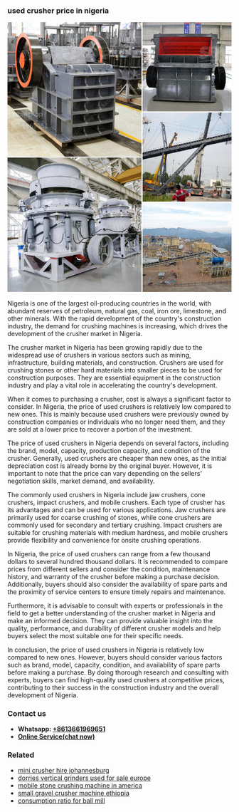 <h3>used crusher price in nigeria</h3><img src='1708663780.jpg' alt=''><p>Nigeria is one of the largest oil-producing countries in the world, with abundant reserves of petroleum, natural gas, coal, iron ore, limestone, and other minerals. With the rapid development of the country's construction industry, the demand for crushing machines is increasing, which drives the development of the crusher market in Nigeria.</p><p>The crusher market in Nigeria has been growing rapidly due to the widespread use of crushers in various sectors such as mining, infrastructure, building materials, and construction. Crushers are used for crushing stones or other hard materials into smaller pieces to be used for construction purposes. They are essential equipment in the construction industry and play a vital role in accelerating the country's development.</p><p>When it comes to purchasing a crusher, cost is always a significant factor to consider. In Nigeria, the price of used crushers is relatively low compared to new ones. This is mainly because used crushers were previously owned by construction companies or individuals who no longer need them, and they are sold at a lower price to recover a portion of the investment.</p><p>The price of used crushers in Nigeria depends on several factors, including the brand, model, capacity, production capacity, and condition of the crusher. Generally, used crushers are cheaper than new ones, as the initial depreciation cost is already borne by the original buyer. However, it is important to note that the price can vary depending on the sellers' negotiation skills, market demand, and availability.</p><p>The commonly used crushers in Nigeria include jaw crushers, cone crushers, impact crushers, and mobile crushers. Each type of crusher has its advantages and can be used for various applications. Jaw crushers are primarily used for coarse crushing of stones, while cone crushers are commonly used for secondary and tertiary crushing. Impact crushers are suitable for crushing materials with medium hardness, and mobile crushers provide flexibility and convenience for onsite crushing operations.</p><p>In Nigeria, the price of used crushers can range from a few thousand dollars to several hundred thousand dollars. It is recommended to compare prices from different sellers and consider the condition, maintenance history, and warranty of the crusher before making a purchase decision. Additionally, buyers should also consider the availability of spare parts and the proximity of service centers to ensure timely repairs and maintenance.</p><p>Furthermore, it is advisable to consult with experts or professionals in the field to get a better understanding of the crusher market in Nigeria and make an informed decision. They can provide valuable insight into the quality, performance, and durability of different crusher models and help buyers select the most suitable one for their specific needs.</p><p>In conclusion, the price of used crushers in Nigeria is relatively low compared to new ones. However, buyers should consider various factors such as brand, model, capacity, condition, and availability of spare parts before making a purchase. By doing thorough research and consulting with experts, buyers can find high-quality used crushers at competitive prices, contributing to their success in the construction industry and the overall development of Nigeria.</p><h3>Contact us</h3><ul><li><strong>Whatsapp:&nbsp;<a href="https://wa.me/8613661969651">+8613661969651</a></strong></li><li><a href="https://swt.shibang-china.com/?git&amp;zhl&amp;used crusher price in nigeria"><strong>Online Service(chat now)</strong></a></li></ul><h3>Related</h3><ul><li><a href='mini crusher hire johannesburg.md'>mini crusher hire johannesburg</a></li><li><a href='dorries vertical grinders used for sale europe.md'>dorries vertical grinders used for sale europe</a></li><li><a href='mobile stone crushing machine in america.md'>mobile stone crushing machine in america</a></li><li><a href='small gravel crusher machine ethiopia.md'>small gravel crusher machine ethiopia</a></li><li><a href='consumption ratio for ball mill.md'>consumption ratio for ball mill</a></li></ul>